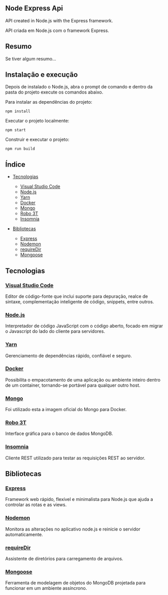 ## Node Express Api

API created in Node.js with the Express framework.

API criada em Node.js com o framework Express.


## Resumo

Se tiver algum resumo...


## Instalação e execução

Depois de instalado o Node.js, abra o prompt de comando e dentro da pasta do projeto execute os comandos abaixo.

Para instalar as dependências do projeto:
```
npm install
```

Executar o projeto localmente:
```
npm start
```

Construir e executar o projeto:
```
npm run build
```


## Índice

- [Tecnologias](#tecnologias)
  - [Visual Studio Code](#visualstudiocode)
  - [Node.js](#nodejs)
  - [Yarn](#yarn)
  - [Docker](#docker)
  - [Mongo](#mongo)
  - [Robo 3T](#robo3t)
  - [Insomnia](#insomnia)
  
- [Bibliotecas](#bibliotecas)
  - [Express](#express)
  - [Nodemon](#nodemon)
  - [requireDir](#requiredir)
  - [Mongoose](#mongoose)


## Tecnologias

### [Visual Studio Code](https://code.visualstudio.com)
Editor de código-fonte que inclui suporte para depuração, realce de sintaxe, complementação inteligente de código, snippets, entre outros.

### [Node.js](https://nodejs.org/)
Interpretador de código JavaScript com o código aberto, focado em migrar o Javascript do lado do cliente para servidores.

### [Yarn](https://yarnpkg.com/)
Gerenciamento de dependências rápido, confiável e seguro.

### [Docker](https://www.docker.com)
Possibilita o empacotamento de uma aplicação ou ambiente inteiro dentro de um container, tornando-se portável para qualquer outro host.

### [Mongo](https://hub.docker.com/_/mongo)
Foi utilizado esta a imagem oficial do Mongo para Docker.

### [Robo 3T](https://robomongo.org)
Interface gráfica para o banco de dados MongoDB.

### [Insomnia](https://insomnia.rest)
Cliente REST utilizado para testar as requisições REST ao servidor.


## Bibliotecas

### [Express](https://github.com/expressjs/express)
Framework web rápido, flexível e minimalista para Node.js que ajuda a controlar as rotas e as views.

### [Nodemon](https://github.com/remy/nodemon)
Monitora as alterações no aplicativo node.js e reinicie o servidor automaticamente.

### [requireDir](https://github.com/aseemk/requireDir)
Assistente de diretórios para carregamento de arquivos.

### [Mongoose](https://github.com/Automattic/mongoose)
Ferramenta de modelagem de objetos do MongoDB projetada para funcionar em um ambiente assíncrono.
